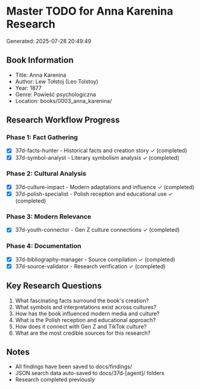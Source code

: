 # Master TODO for Anna Karenina Research
Generated: 2025-07-28 20:49:49

## Book Information
- Title: Anna Karenina
- Author: Lew Tołstoj (Leo Tolstoy)
- Year: 1877
- Genre: Powieść psychologiczna
- Location: books/0003_anna_karenina/

## Research Workflow Progress

### Phase 1: Fact Gathering
- [x] 37d-facts-hunter - Historical facts and creation story ✓ (completed)
- [x] 37d-symbol-analyst - Literary symbolism analysis ✓ (completed)

### Phase 2: Cultural Analysis  
- [x] 37d-culture-impact - Modern adaptations and influence ✓ (completed)
- [x] 37d-polish-specialist - Polish reception and educational use ✓ (completed)

### Phase 3: Modern Relevance
- [x] 37d-youth-connector - Gen Z culture connections ✓ (completed)

### Phase 4: Documentation
- [x] 37d-bibliography-manager - Source compilation ✓ (completed)
- [x] 37d-source-validator - Research verification ✓ (completed)

## Key Research Questions
1. What fascinating facts surround the book's creation?
2. What symbols and interpretations exist across cultures?
3. How has the book influenced modern media and culture?
4. What is the Polish reception and educational approach?
5. How does it connect with Gen Z and TikTok culture?
6. What are the most credible sources for this research?

## Notes
- All findings have been saved to docs/findings/
- JSON search data auto-saved to docs/37d-[agent]/ folders
- Research completed previously